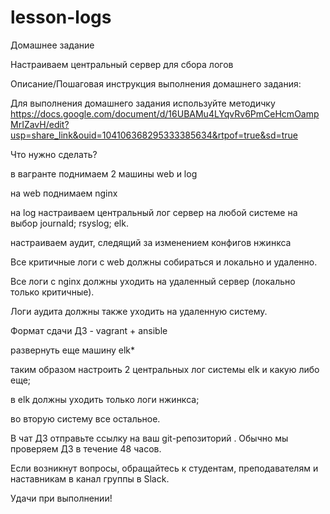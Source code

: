# lesson-logs
Домашнее задание

Настраиваем центральный сервер для сбора логов

Описание/Пошаговая инструкция выполнения домашнего задания:

Для выполнения домашнего задания используйте методичку
https://docs.google.com/document/d/16UBAMu4LYqvRv6PmCeHcmOampMrIZavH/edit?usp=share_link&ouid=104106368295333385634&rtpof=true&sd=true

Что нужно сделать?

в вагранте поднимаем 2 машины web и log

на web поднимаем nginx

на log настраиваем центральный лог сервер на любой системе на выбор
journald;
rsyslog;
elk.

настраиваем аудит, следящий за изменением конфигов нжинкса

Все критичные логи с web должны собираться и локально и удаленно.

Все логи с nginx должны уходить на удаленный сервер (локально только критичные).

Логи аудита должны также уходить на удаленную систему.

Формат сдачи ДЗ - vagrant + ansible

развернуть еще машину elk*

таким образом настроить 2 центральных лог системы elk и какую либо еще;

в elk должны уходить только логи нжинкса;

во вторую систему все остальное.

В чат ДЗ отправьте ссылку на ваш git-репозиторий . Обычно мы проверяем ДЗ в течение 48 часов.

Если возникнут вопросы, обращайтесь к студентам, преподавателям и наставникам в канал группы в Slack.

Удачи при выполнении!
